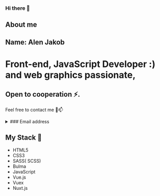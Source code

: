 ### Hi there 👋


## About me 

## Name: Alen Jakob

# Front-end, JavaScript Developer :) and web graphics passionate,  

## Open to cooperation ⚡.

Feel free to contact me 💬📫

<details>
  <summary>### Email address</summary>
  
  ```js
alenjakob@gmail.com
  ```
  
</details>

## My Stack 🌱

- HTML5
- CSS3
- SASS( SCSS)
- Bulma
- JavaScript
- Vue.js
- Vuex
- Nuxt.js



<!--
**AlenJakob/AlenJakob** is a ✨ _special_ ✨ repository because its `README.md` (this file) appears on your GitHub profile.

Here are some ideas to get you started:

- 🔭 I’m currently working on ...
- 🌱 I’m currently learning ...
- 👯 I’m looking to collaborate on ...
- 🤔 I’m looking for help with ...
- 💬 Ask me about ...
- 📫 How to reach me: ...
- 😄 Pronouns: ...
- ⚡ Fun fact: ...
-->

